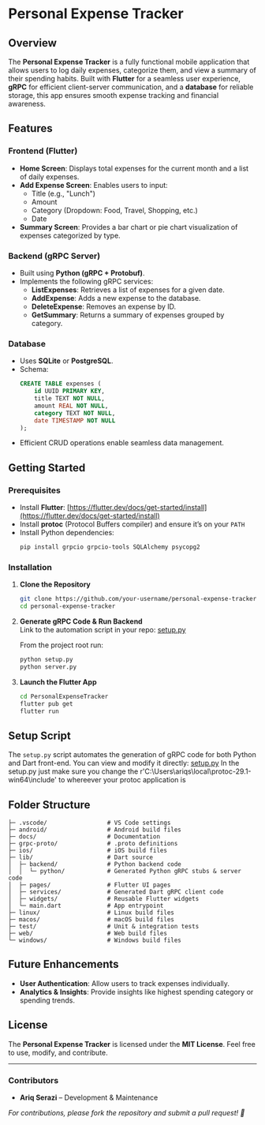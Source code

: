 # Personal Expense Tracker

## Overview

The **Personal Expense Tracker** is a fully functional mobile application that allows users to log daily expenses, categorize them, and view a summary of their spending habits. Built with **Flutter** for a seamless user experience, **gRPC** for efficient client-server communication, and a **database** for reliable storage, this app ensures smooth expense tracking and financial awareness.

## Features

### Frontend (Flutter)

- **Home Screen**: Displays total expenses for the current month and a list of daily expenses.
- **Add Expense Screen**: Enables users to input:
  - Title (e.g., "Lunch")
  - Amount
  - Category (Dropdown: Food, Travel, Shopping, etc.)
  - Date
- **Summary Screen**: Provides a bar chart or pie chart visualization of expenses categorized by type.

### Backend (gRPC Server)

- Built using **Python (gRPC + Protobuf)**.
- Implements the following gRPC services:
  - **ListExpenses**: Retrieves a list of expenses for a given date.
  - **AddExpense**: Adds a new expense to the database.
  - **DeleteExpense**: Removes an expense by ID.
  - **GetSummary**: Returns a summary of expenses grouped by category.

### Database

- Uses **SQLite** or **PostgreSQL**.
- Schema:
  ```sql
  CREATE TABLE expenses (
      id UUID PRIMARY KEY,
      title TEXT NOT NULL,
      amount REAL NOT NULL,
      category TEXT NOT NULL,
      date TIMESTAMP NOT NULL
  );
  ```
- Efficient CRUD operations enable seamless data management.

## Getting Started

### Prerequisites

- Install **Flutter**: [https://flutter.dev/docs/get-started/install](https://flutter.dev/docs/get-started/install)
- Install **protoc** (Protocol Buffers compiler) and ensure it’s on your `PATH`
- Install Python dependencies:
  ```sh
  pip install grpcio grpcio-tools SQLAlchemy psycopg2
  ```

### Installation

1. **Clone the Repository**

   ```sh
   git clone https://github.com/your-username/personal-expense-tracker.git
   cd personal-expense-tracker
   ```

2. **Generate gRPC Code & Run Backend**\
   Link to the automation script in your repo: [setup.py](./setup.py)

   From the project root run:

   ```bash
   python setup.py
   python server.py
   ```

3. **Launch the Flutter App**

   ```sh
   cd PersonalExpenseTracker
   flutter pub get
   flutter run
   ```

## Setup Script

The `setup.py` script automates the generation of gRPC code for both Python and Dart front-end. You can view and modify it directly: [setup.py](./setup.py)
In the setup.py just make sure you change the  r'C:\Users\ariqs\local\protoc-29.1-win64\include' to whereever your protoc application is

## Folder Structure

```
├─ .vscode/                 # VS Code settings
├─ android/                 # Android build files
├─ docs/                    # Documentation
├─ grpc-proto/              # .proto definitions
├─ ios/                     # iOS build files
├─ lib/                     # Dart source
│  ├─ backend/              # Python backend code
│  │  └─ python/            # Generated Python gRPC stubs & server code
│  ├─ pages/                # Flutter UI pages
│  ├─ services/             # Generated Dart gRPC client code
│  ├─ widgets/              # Reusable Flutter widgets
│  └─ main.dart             # App entrypoint
├─ linux/                   # Linux build files
├─ macos/                   # macOS build files
├─ test/                    # Unit & integration tests
├─ web/                     # Web build files
└─ windows/                 # Windows build files
```

## Future Enhancements

- **User Authentication**: Allow users to track expenses individually.
- **Analytics & Insights**: Provide insights like highest spending category or spending trends.

## License

The **Personal Expense Tracker** is licensed under the **MIT License**. Feel free to use, modify, and contribute.

---

### Contributors

- **Ariq Serazi** – Development & Maintenance

*For contributions, please fork the repository and submit a pull request! 🚀*

